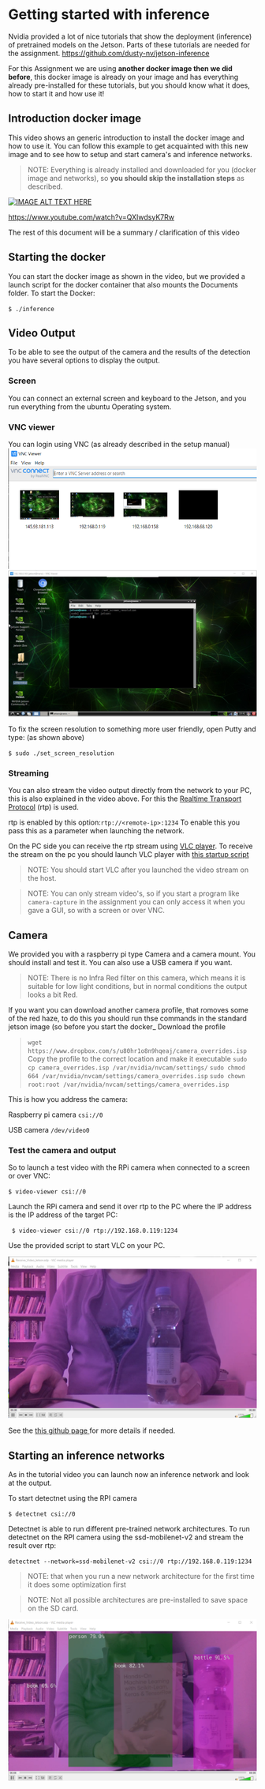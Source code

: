 # Getting started with inference

Nvidia provided a lot of nice tutorials that show the deployment (inference) of pretrained models on the Jetson. Parts of these tutorials are needed for the assignment.
https://github.com/dusty-nv/jetson-inference

For this Assignment we are using **another docker image then we did before**, this docker image is already on your image and has everything already pre-installed for these tutorials, but you should know what it does, how to start it and how use it!

## Introduction docker image

This video shows an generic introduction to install the docker image and how to use it.
You can follow this example to get acquainted with this new image and to see how to setup and start camera's and inference networks.

> NOTE: Everything is already installed and downloaded for you (docker image and networks), so **you should skip the installation steps** as described.

[![IMAGE ALT TEXT HERE](https://img.youtube.com/vi/QXIwdsyK7Rw/0.jpg)](https://www.youtube.com/watch?v=QXIwdsyK7Rw)

https://www.youtube.com/watch?v=QXIwdsyK7Rw

The rest of this document will be a summary / clarification of this video

## Starting the docker

You can start the docker image as shown in the video, but we provided a launch script for the docker container that also mounts the Documents folder. To start the Docker:

`$ ./inference`



## Video Output

To be able to see the output of the camera and the results of the detection you have several options to display the output.

### Screen

You can connect an external screen and keyboard to the Jetson, and you run everything from the ubuntu Operating system.

### VNC viewer

You can login using VNC (as already described in the setup manual)
![](Data/VNC.png)
![](Data/VNC_set_resolution.png)

To fix the screen resolution to something more user friendly, open Putty and type: (as shown above)

`$ sudo ./set_screen_resolution`


### Streaming

You can also stream the video output directly from the network to your PC, this is also explained in the video above.
For this the [Realtime Transport Protocol](https://en.wikipedia.org/wiki/Real-time_Transport_Protocol) (rtp) is used.

rtp is enabled by this option:`rtp://<remote-ip>:1234`
To enable this you pass this as a parameter when launching the network.   

On the PC side you can receive the rtp stream using [VLC player](https://www.videolan.org/vlc/index.html).
To receive the stream on the pc you should launch VLC player with [this startup script](Data/Receive_Video_Jetson.zip)

> NOTE: You should start VLC after you launched the video stream on the host.

> NOTE: You can only stream video's, so if you start a program like `camera-capture` in the assignment you can only access it when you gave a GUI, so with a screen or over VNC.


## Camera

We provided you with a raspberry pi type Camera and a camera mount. You should install and test it. You can also use a USB camera if you want.

> NOTE: There is no Infra Red filter on this camera, which means it is suitable for low light conditions, but in normal conditions the output looks a bit Red.

If you want you can download another camera profile, that romoves some of the red haze, to do this you should run thse commands in the standard jetson image (so before you start the docker_
Download the profile
> `wget https://www.dropbox.com/s/u80hr1o8n9hqeaj/camera_overrides.isp`
Copy the profile to the correct location and make it executable
`sudo cp camera_overrides.isp /var/nvidia/nvcam/settings/`
`sudo chmod 664 /var/nvidia/nvcam/settings/camera_overrides.isp`
`sudo chown root:root /var/nvidia/nvcam/settings/camera_overrides.isp`

This is how you address the camera:

Raspberry pi camera
`csi://0`

USB camera
`/dev/video0`


### Test the camera and output

So to launch a test video with the RPi camera when connected to a screen or over VNC:

`$ video-viewer csi://0`

Launch the RPi camera and send it over rtp to the PC where the IP address is the IP address of the target PC:

` $ video-viewer csi://0 rtp://192.168.0.119:1234`

Use the provided script to start VLC on your PC.

![](Data/VLC_Stream.PNG)

See the [this github page ](
https://github.com/dusty-nv/jetson-inference/blob/9b66fbf38dcd0e81f37eb3748db3df0a221b4fa7/docs/aux-streaming.md) for more details if needed.


## Starting an inference networks

As in the tutorial video you can launch now an inference network and look at the output.

To start detectnet using the RPI camera

`$ detectnet csi://0`

Detectnet is able to run different pre-trained network architectures. To run detectnet on the RPI camera using the ssd-mobilenet-v2 and stream the result over rtp:

`detectnet --network=ssd-mobilenet-v2 csi://0 rtp://192.168.0.119:1234`

> NOTE: that when you run a new network architecture for the first time it does some optimization first

> NOTE: Not all possible architectures are pre-installed to save space on the SD card.

![](Data/VLC_Detection.PNG)
